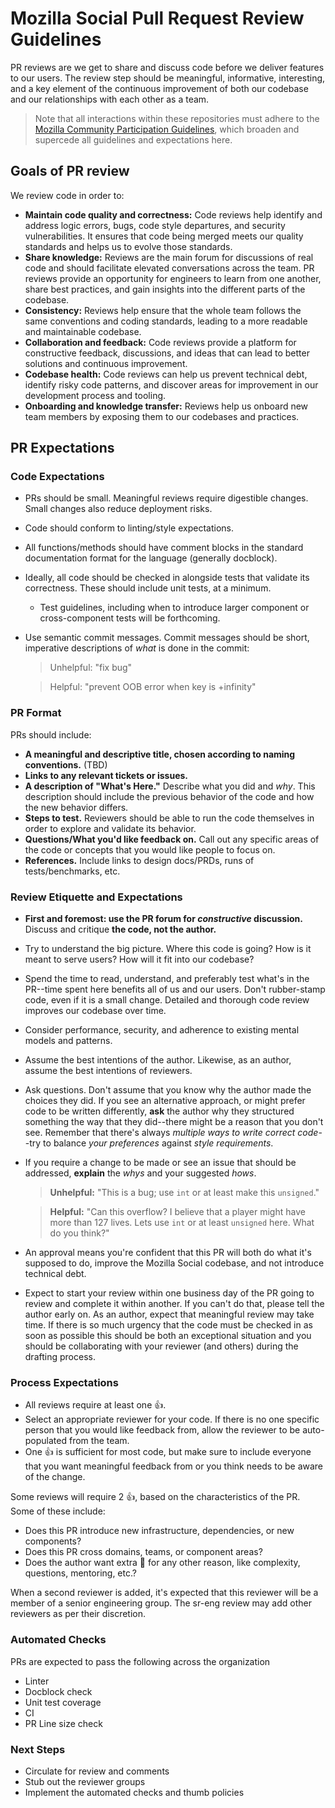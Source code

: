# Mozilla Social Pull Request Review Guidelines

PR reviews are we get to share and discuss code before we deliver features to our users. The review step should be meaningful, informative, interesting, and a key element of the continuous improvement of both our codebase and our relationships with each other as a team.

> Note that all interactions within these repositories must adhere to the
> [Mozilla Community Participation Guidelines](https://www.mozilla.org/en-US/about/governance/policies/participation/),
> which broaden and supercede all guidelines and expectations here.


## Goals of PR review

We review code in order to:

- __Maintain code quality and correctness:__ Code reviews help identify and address logic errors, bugs, code style departures, and security vulnerabilities. It ensures that code being merged meets our quality standards and helps us to evolve those standards.
- __Share knowledge:__ Reviews are the main forum for discussions of real code and should facilitate elevated conversations across the team. PR reviews provide an opportunity for engineers to learn from one another, share best practices, and gain insights into the different parts of the codebase.
- __Consistency:__ Reviews help ensure that the whole team follows the same conventions and coding standards, leading to a more readable and maintainable codebase.
- __Collaboration and feedback:__ Code reviews provide a platform for constructive feedback, discussions, and ideas that can lead to better solutions and continuous improvement.
- __Codebase health:__ Code reviews can help us prevent technical debt, identify risky code patterns, and discover areas for improvement in our development process and tooling.
- __Onboarding and knowledge transfer:__ Reviews help us onboard new team members by exposing them to our codebases and practices.

## PR Expectations

### Code Expectations

- PRs should be small. Meaningful reviews require digestible changes. Small changes also reduce deployment risks.
- Code should conform to linting/style expectations.
- All functions/methods should have comment blocks in the standard documentation format for the language (generally docblock).
- Ideally, all code should be checked in alongside tests that validate its
  correctness. These should include unit tests, at a minimum. 
    - Test guidelines, including when to introduce larger component or
      cross-component tests will be forthcoming.
- Use semantic commit messages. Commit messages should be short, imperative descriptions of
  _what_ is done in the commit:

  > Unhelpful: "fix bug"

  > Helpful: "prevent OOB error when key is +infinity"

### PR Format

PRs should include:

- __A meaningful and descriptive title, chosen according to naming conventions.__ (TBD)
- __Links to any relevant tickets or issues.__
- __A description of "What's Here."__ Describe what you did and _why_. This
  description should include the previous behavior of the code and how the new
  behavior differs.
- __Steps to test.__ Reviewers should be able to run the code themselves in
  order to explore and validate its behavior.
- __Questions/What you'd like feedback on.__ Call out any specific areas of the
  code or concepts that you would like people to focus on.
- __References.__ Include links to design docs/PRDs, runs of tests/benchmarks,
  etc.

### Review Etiquette and Expectations

- __First and foremost: use the PR forum for _constructive_ discussion.__ Discuss
  and critique __the code, not the author.__
- Try to understand the big picture. Where this code is going? How is it meant to serve users? How will it fit into our codebase?
- Spend the time to read, understand, and preferably test what's in the PR--time
  spent here benefits all of us and our users. Don't rubber-stamp code, even if
  it is a small change. Detailed and thorough code review improves our codebase
  over time.
- Consider performance, security, and adherence to existing mental models and patterns.
- Assume the best intentions of the author. Likewise, as an author, assume the
  best intentions of reviewers.
- Ask questions. Don't assume that you know why the author made the choices they
  did. If you see an alternative approach, or might prefer code to be written
  differently, __ask__ the author why they structured something the way that
  they did--there might be a reason that you don't see. Remember that there's
  always _multiple ways to write correct code_--try to balance _your
  preferences_ against _style requirements_.
- If you require a change to be made or see an issue that should be addressed,
  __explain__ the _whys_ and your suggested _hows_.

  > __Unhelpful:__ "This is a bug; use `int` or at least make this `unsigned`." 

  > __Helpful:__ "Can this overflow? I believe that a player might have more
  > than 127 lives. Lets use `int` or at least `unsigned` here. What do you
  > think?"

- An approval means you're confident that this PR will both do what it's supposed to do, improve the Mozilla Social codebase, and not introduce technical debt.
- Expect to start your review within one business day of the PR going to review and complete it within another. If you can't do that, please tell the author early on.
  As an author, expect that meaningful review may take time. If there is so much
  urgency that the code must be checked in as soon as possible this should be
  both an exceptional situation and you should be collaborating with your
  reviewer (and others) during the drafting process.

### Process Expectations

- All reviews require at least one 👍. 
- Select an appropriate reviewer for your code. If there is no one specific
  person that you would like feedback from, allow the reviewer to be
  auto-populated from the team.
- One 👍 is sufficient for most code, but make sure to include everyone that you
  want meaningful feedback from or you think needs to be aware of the change.

Some reviews will require 2 👍, based on the characteristics of the PR. Some of these include:

- Does this PR introduce new infrastructure, dependencies, or new components?
- Does this PR cross domains, teams, or component areas?
- Does the author want extra 👀 for any other reason, like complexity, questions, mentoring, etc.?

When a second reviewer is added, it's expected that this reviewer will be a member of a senior engineering group. The sr-eng review may add other reviewers as per their discretion.

### Automated Checks

PRs are expected to pass the following across the organization

- Linter
- Docblock check
- Unit test coverage
- CI
- PR Line size check

### Next Steps

- Circulate for review and comments
- Stub out the reviewer groups
- Implement the automated checks and thumb policies
